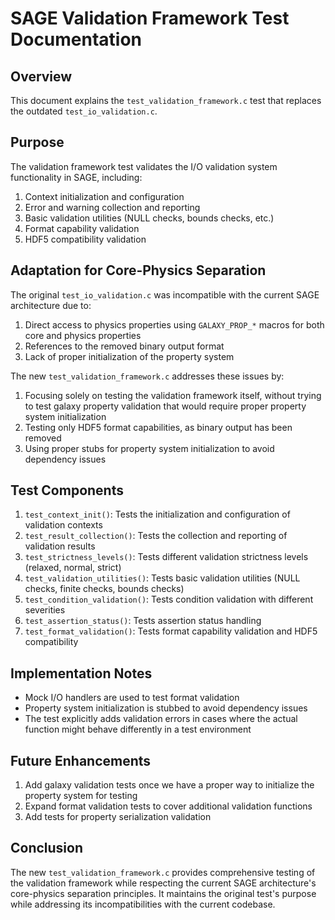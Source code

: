 # SAGE Validation Framework Test Documentation

## Overview

This document explains the `test_validation_framework.c` test that replaces the outdated `test_io_validation.c`.

## Purpose

The validation framework test validates the I/O validation system functionality in SAGE, including:

1. Context initialization and configuration
2. Error and warning collection and reporting
3. Basic validation utilities (NULL checks, bounds checks, etc.)
4. Format capability validation
5. HDF5 compatibility validation

## Adaptation for Core-Physics Separation

The original `test_io_validation.c` was incompatible with the current SAGE architecture due to:

1. Direct access to physics properties using `GALAXY_PROP_*` macros for both core and physics properties
2. References to the removed binary output format
3. Lack of proper initialization of the property system

The new `test_validation_framework.c` addresses these issues by:

1. Focusing solely on testing the validation framework itself, without trying to test galaxy property validation that would require proper property system initialization
2. Testing only HDF5 format capabilities, as binary output has been removed
3. Using proper stubs for property system initialization to avoid dependency issues

## Test Components

1. `test_context_init()`: Tests the initialization and configuration of validation contexts
2. `test_result_collection()`: Tests the collection and reporting of validation results
3. `test_strictness_levels()`: Tests different validation strictness levels (relaxed, normal, strict)
4. `test_validation_utilities()`: Tests basic validation utilities (NULL checks, finite checks, bounds checks)
5. `test_condition_validation()`: Tests condition validation with different severities
6. `test_assertion_status()`: Tests assertion status handling
7. `test_format_validation()`: Tests format capability validation and HDF5 compatibility

## Implementation Notes

- Mock I/O handlers are used to test format validation
- Property system initialization is stubbed to avoid dependency issues
- The test explicitly adds validation errors in cases where the actual function might behave differently in a test environment

## Future Enhancements

1. Add galaxy validation tests once we have a proper way to initialize the property system for testing
2. Expand format validation tests to cover additional validation functions
3. Add tests for property serialization validation

## Conclusion

The new `test_validation_framework.c` provides comprehensive testing of the validation framework while respecting the current SAGE architecture's core-physics separation principles. It maintains the original test's purpose while addressing its incompatibilities with the current codebase.
